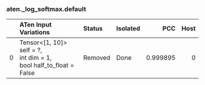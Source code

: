 ### aten._log_softmax.default
|    | ATen Input Variations                                                   | Status   | Isolated   |      PCC |   Host |
|---:|:------------------------------------------------------------------------|:---------|:-----------|---------:|-------:|
|  0 | Tensor<[1, 10]> self = ?,<br>int dim = 1,<br>bool half_to_float = False | Removed  | Done       | 0.999895 |      0 |

